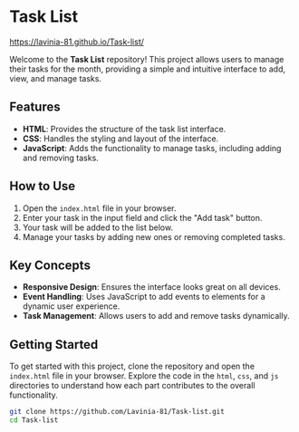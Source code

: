 # Task List
https://lavinia-81.github.io/Task-list/

Welcome to the **Task List** repository! This project allows users to manage their tasks for the month, providing a simple and intuitive interface to add, view, and manage tasks.

## Features

- **HTML**: Provides the structure of the task list interface.
- **CSS**: Handles the styling and layout of the interface.
- **JavaScript**: Adds the functionality to manage tasks, including adding and removing tasks.

## How to Use

1. Open the `index.html` file in your browser.
2. Enter your task in the input field and click the "Add task" button.
3. Your task will be added to the list below.
4. Manage your tasks by adding new ones or removing completed tasks.

## Key Concepts

- **Responsive Design**: Ensures the interface looks great on all devices.
- **Event Handling**: Uses JavaScript to add events to elements for a dynamic user experience.
- **Task Management**: Allows users to add and remove tasks dynamically.

## Getting Started

To get started with this project, clone the repository and open the `index.html` file in your browser. Explore the code in the `html`, `css`, and `js` directories to understand how each part contributes to the overall functionality.

```bash
git clone https://github.com/Lavinia-81/Task-list.git
cd Task-list

